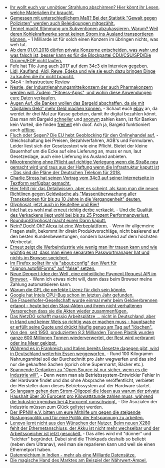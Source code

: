 * [Ihr wollt euch vor unnötiger Strahlung abschirmen? Hier könnt ihr Lesen, welche Materialien ihr braucht.](https://www.diagnose-funk.org/publikationen/fragen-antworten/detail&faqid=3)
* [Gemessen mit unterschiedlichem Maß? Bei der Statistik "Gewalt gegen Polizisten" werden auch Beleidigungen mitgezählt.](https://blog.fefe.de/?ts=a4b61faa)
* [Tennet macht Stimmung um Subventionen abzukassieren. Warum? Weil deren Kohlekraftwerke sonst keinen Strom ins Ausland transportieren können.](https://www.heise.de/newsticker/meldung/Stromnetz-unter-Druck-Tennet-meldet-Rekordkosten-fuer-Noteingriffe-3929093.html) - 1 Milliarde ist für solch einen Konzern im übringen nichts, was weh tut.
* [Ab dem 01.01.2018 dürfen private Konzerne entscheiden, was wahr und was falsch ist, besser kann es für die Blockpartei CDU/CSU/SPD/Die Grünen/FDP nicht laufen.](https://www.heise.de/newsticker/meldung/Facebook-Gesetz-NetzDG-macht-Soziale-Netze-zu-Richtern-ueber-Hate-Speech-3929110.html)
* [Fefe hat Tilo Jung auch 2017 auf dem 34c3 ein Interview gegeben.](https://www.youtube.com/watch?v=jROuVtMcHas)
* [Lidl, Kaufland, Aldi, Rewe, Edeka und wie sie euch dazu bringen Dinge zu kaufen die ihr nicht braucht.](https://netzfrauen.org/2018/01/02/discounterkrieg/)
* [34c4 - Infrastructure Review](https://berlin-ak.ftp.media.ccc.de/congress/2017/h264-hd/34c3-8911-eng-34C3_Infrastructure_Review.mp4)
* [Nestle, der Industrienahrungsmittelkonzern der auch Pharmakonzern werden will. Zudem, "Fitness-Apps", und wohin diese Anwendungen eure Daten verkaufen.](https://netzfrauen.org/2018/01/02/app-traumfigur/)
* [Augen Auf, die Banken wollen das Bargeld abschaffen, da sie mit "digitalem Geld" mehr Geld machen können.](https://www.heise.de/newsticker/meldung/Die-deutsche-Liebe-zum-Cash-Nur-Bares-ist-Wahres-3929290.html) - Schaut euch [ebay](https://www.heise.de/forum/heise-online/News-Kommentare/Die-deutsche-Liebe-zum-Cash-Nur-Bares-ist-Wahres/Re-junge-Finanzfirmen-die-wollen-doch-alle-bezahlt-werden/posting-31611481/show/) an, da werdet ihr drei Mal zur Kasse gebeten, damit ihr digital bezahlen könnt. Das man mit Bargeld [schneller](https://www.heise.de/forum/heise-online/News-Kommentare/Die-deutsche-Liebe-zum-Cash-Nur-Bares-ist-Wahres/Und-dann-steht-man-da-an-der-Kasse/posting-31611422/show/) und [anonym](https://www.heise.de/forum/heise-online/News-Kommentare/Die-deutsche-Liebe-zum-Cash-Nur-Bares-ist-Wahres/Bargeld-ist-anonym/posting-31611388/show/) zahlen kann, ist für Banken kein Vorteil, die finden [freiheit](https://www.heise.de/forum/heise-online/News-Kommentare/Die-deutsche-Liebe-zum-Cash-Nur-Bares-ist-Wahres/Bargeld-ist/posting-31611397/show/) ehh doof. Ach ja, Bargeld funktioniert auch [offline](https://www.heise.de/forum/heise-online/News-Kommentare/Die-deutsche-Liebe-zum-Cash-Nur-Bares-ist-Wahres/Bargeld-hat-bei-Kleinbetraegen-nur-Vorteile/posting-31611440/show/).
* [Fluch oder Segen? Die EU hebt Geoblocking für den Onlinehandel auf.](https://www.lto.de/recht/hintergruende/h/eu-geoblocking-entwurf-verbraucher-unternehmen-waren-dienstleistungen/) - Gleichschaltung bei Preisen, Bezahlverfahren, AGB's und Formularen. Leider liest sich der Gesetzestext wie eine Pflicht. Bietet der kleine Bauernhof um die Ecke auf eine Lieferung an, muss er nun, laut Gesetzeslage, auch eine Lieferung ins Ausland anbieten.
* [Mikrotrenching ohne Pflicht auf richtige Verlegung wenn die Straße neu gemacht wird und raus aus der Haftung wenn die Infrastruktur kaputt ist - Das sind die Pläne der Deutschen Telekom für 2018.](https://forum.golem.de/kommentare/internet/2018-telekom-will-glasfaser-pfluegen-aufhaengen-und-trenchen/114692,list.html)
* [Charlie Stross hat seinen Vortrag vom 34c3 auf seiner Internetseite in Textform verfügbar gemacht.](http://www.antipope.org/charlie/blog-static/2018/01/dude-you-broke-the-future.html)
* [Hier fehlt mir das Detailwissen, aber es scheint, als kann man die neuen Richtlinen gegen Geldwäsche als "Massenüberwachung aller Transkationen für bis zu 10 Jahre in die Vergangenheit" deuten.](https://www.heise.de/newsticker/meldung/Neue-EU-Geldwaescherichtlinie-Die-Privatsphaere-faellt-praktisch-weg-3931149.html)
* [Glyphosat, jetzt auch in Beuteltee und Bier!](https://netzfrauen.org/2018/01/03/tea/)
* [Intel hat es wohl mal erneut richtig derbe verkackt.](https://www.heise.de/security/meldung/Massive-Luecke-in-Intel-CPUs-erfordert-umfassende-Patches-3931562.html) - [Und die Qualität des Verkackens liegt wohl bei bis zu 25 Prozent Performanzverlust.](https://www.planet3dnow.de/cms/35636-massive-sicherheitsluecke-in-intel-cpus-der-letzten-jahre/)
* [Roundup/Glyphosat macht euren Darm kaputt.](https://netzfrauen.org/2018/01/03/microorganismen/)
* [Nein? Doch! Oh? Alexa ist eine Werbeplattform.](https://blog.fefe.de/?ts=a4b21e7b) - Wenn ihr allgemeine Fragen stellt, bekommt ihr direkt Produktvorschläge, nicht basierend auf den besten Kundenbewertungen, sondern basierend auf dem höchsten Werbeetat.
* [Erneut zeigt die Werbeindustrie wie wenig man ihr trauen kann und wie wichtig es ist, dass man einen separaten Passwortmanager hat und nichts im Browser speichert.](https://www.heise.de/security/meldung/Tracking-Skripte-klauen-E-Mail-Adressen-aus-Web-Browsern-3931772.html)
* [Im Firefox solltet ihr via "about:config" den Wert für "signon.autofillForms" auf "false" setzen.](https://www.heise.de/forum/heise-Security/News-Kommentare/Tracking-Skripte-klauen-E-Mail-Adressen-aus-Web-Browsern/Re-Tja-Logins-speichern-mit-Zufalls-Passwort-is-auch-unpraktisch/posting-31622763/show/)
* [Neue Deppert-Idee der Welt, eine einheitliche Payment Request API im Browser.](https://www.heise.de/developer/meldung/Webentwicklung-Die-Payment-Request-API-vereinfacht-das-Bezahlen-im-Browser-3932072.html) - Wenn ich etwas nicht will, dann dass beim Browser meine Zahlung automatisieren kann.
* [Warum die GPL die perfekte Lizenz für dich sein könnte.](https://blog.hansenpartnership.com/gpl-as-the-best-licence-community-code-and-licensing/)
* [Google hat Intels CPU-Bug schon im letzten Jahr gefunden.](https://blog.fefe.de/?ts=a4b3a3e8)
* [Die Frauenhofer-Gesellschaft wurde einmal mehr beim Geldverbrennen ertappt - heute bei den Stasi-Akten und ihrem nicht verhaltenen Versprechen dass sie die Akten wieder zusammenfügen.](https://blog.fefe.de/?ts=a4b39b0b)
* [Das NetzDG schafft massig Arbeitsplätze ... nicht in Deutschland, aber in Irland und keiner Weis so richtig was er machen muss - hauptsache er erfüllt seine Quote und drückt häufig genug am Tag auf "löschen".](https://blog.fefe.de/?ts=a4b39b81)
* [Von den, seit 1950, produzierten 8,3 Milliarden Tonnen Plastik wurden ganze 600 Millionen Tonnen wiederverwertet, der Rest wird verbrannt oder ins Meer gekippt.](https://www.careelite.de/plastik-muell-fakten/)
* [Während es in Frankreich und Italien bereits Gesetze dagegen gibt, wird in Deutschland weiterhin Essen weggeworfen.](https://netzfrauen.org/2018/01/04/46037-2/) - Rund 100 Kilogramm Nahrungsmittel soll der Durchschnitt pro Jahr wegwerfen und das sind nur die gekauften Sachen (sprich ohne Supermarkt, Bäcker etc.).
* [Spannende Gedanken zu "Open Source ist nur sicher, wenn es die Industrie will".](https://tuxproject.de/blog/2018/01/meltdown-und-spectre-beweisen-open-source-bedeutet-korruption/) - Denn wenn man als Betriebssystem-Entwickler Fehler in der Hardware findet und das ohne Absprache veröffentlicht, verbietet der Hersteller dann dieses Betriebssystem auf der Hardware startet.
* [So langsam gehen dem Strom-Oligopol die Ideen aus warum der private Haushalt über 30 Eurocent pro Kilowattstunde zahlen muss, während die Industrie irgendwo bei 4 Eurocent rumschwingt.](https://www.heise.de/newsticker/meldung/Erneuerbare-Energien-treiben-Strompreise-weniger-3934347.html) - Die Asozialen der Industrie müssen zum Glück [gelistet](https://www.oekologische-plattform.de/2017/06/eeg-umlage-befreiungen-2017/) werden.
* [Der IPPNW e.V. bitten um eure Mithilfe um gegen die steigende Rüstungspolitik und für eine Politik der Entspannung zu arbeiten.](http://ippnw.de/bit/2018)
* [Lenovo lernt nicht aus den Wünschen der Nutzer. Beim neuen X280 fehlt der Ethernetanschluss, der Akku ist nicht mehr wechselbar und der Arbeitsspeicher ist jetzt gesockelt.](https://www.heise.de/ix/meldung/Start-ins-Modelljahr-2018-Neun-neue-ThinkPads-fuers-Buero-3933090.html) - Das alles wird mit "dünner" und "leichter" begründet. Dabei sind die Thinkpads deshalb so beliebt (neben dem Ultranav), weil man sie reparieren kann und weil sie einen Ethernetport haben.
* [Datenreichtum in Indien - mehr als eine Milliarde Datensätze.](https://www.heise.de/newsticker/meldung/Indien-Wohl-mehr-als-eine-Milliarde-Personendaten-aus-staatlicher-Datenbank-abgegriffen-3934463.html)
* [Die magische Hand des Marktes am Beispiel der Nährwert-Ampel.](https://www.foodwatch.org/de/informieren/ampelkennzeichnung/aktuelle-nachrichten/pseudo-ampel-rechnet-produkte-gesund/)
